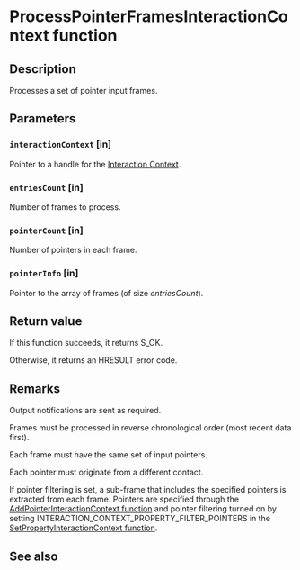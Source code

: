 # ProcessPointerFramesInteractionContext function

## Description

Processes a set of pointer input frames.

## Parameters

### `interactionContext` [in]

Pointer to a handle for the [Interaction Context](https://learn.microsoft.com/windows/win32/api/_input_intcontext/).

### `entriesCount` [in]

Number of frames to process.

### `pointerCount` [in]

Number of pointers in each frame.

### `pointerInfo` [in]

Pointer to the array of frames (of size *entriesCount*).

## Return value

If this function succeeds, it returns S_OK.

Otherwise, it returns an HRESULT error code.

## Remarks

Output notifications are sent as required.

Frames must be processed in reverse chronological order (most recent data first).

Each frame must have the same set of input pointers.

Each pointer must originate from a different contact.

If pointer filtering is set, a sub-frame that includes the specified pointers is extracted from each frame. Pointers are specified through the [AddPointerInteractionContext function](https://learn.microsoft.com/windows/win32/api/interactioncontext/nf-interactioncontext-addpointerinteractioncontext) and pointer filtering turned on by setting INTERACTION_CONTEXT_PROPERTY_FILTER_POINTERS in the [SetPropertyInteractionContext function](https://learn.microsoft.com/windows/win32/api/interactioncontext/nf-interactioncontext-setpropertyinteractioncontext).

## See also